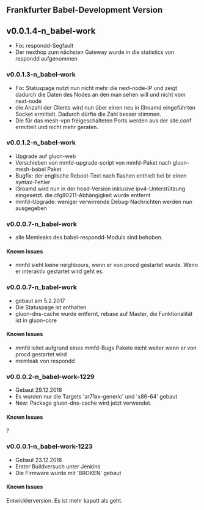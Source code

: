 ## Frankfurter Babel-Development Version 

## v0.0.1.4-n_babel-work
- Fix: respondd-Segfault
- Der nexthop zum nächsten Gateway wurde in die statistics von respondd
  aufgenommen

### v0.0.1.3-n_babel-work
- Fix: Statuspage nutzt nun nicht mehr die next-node-IP und zeigt dadurch die
  Daten des Nodes an den man  sehen will und nicht vom next-node
- die Anzahl der Clients wird nun über einen neu in l3roamd eingeführten Socket
  ermittelt. Dadurch dürfte die Zahl besser stimmen.
- Die für das mesh-vpn freigeschalteten Ports werden aus der site.conf
  ermittelt und nicht mehr geraten.

### v0.0.1.2-n_babel-work
- Upgrade auf gluon-web
- Verschieben von mmfd-upgrade-script von mmfd-Paket nach gluon-mesh-babel
  Paket
- Bugfix: der englische Reboot-Text nach flashen enthielt bei br einen syntax-Fehler
- l3roamd wird nun in der head-Version inklusive ipv4-Unterstützung eingesetzt.
  die cfg80211-Abhängigkeit wurde entfernt
- mmfd-Upgrade: weniger verwirrende Debug-Nachrichten werden nun ausgegeben

### v0.0.0.7-n_babel-work
- alle Memleaks des babel-respondd-Moduls sind behoben.

#### Known issues
- mmfd sieht keine neighbours, wenn er von procd gestartet wurde. Wenn er
  interaktiv gestartet wird geht es.

### v0.0.0.7-n_babel-work
- gebaut am 5.2.2017
- Die Statuspage ist enthalten
- gluon-dns-cache wurde entfernt, rebase auf Master, die Funktionalität ist in
  gluon-core

#### Known Issues
- mmfd leitet aufgrund eines mmfd-Bugs Pakete nicht weiter wenn er von procd
  gestartet wird
- memleak von respondd

### v0.0.0.2-n_babel-work-1229
- Gebaut 29.12.2016
- Es wurden nur die Targets 'ar71xx-generic' und 'x86-64' gebaut
- New: Package gluon-dns-cache wird jetzt verwendet.


#### Known Issues
?

### v0.0.0.1-n_babel-work-1223
- Gebaut 23.12.2016
- Erster Buildversuch unter Jenkins
- Die Firmware wurde mit 'BROKEN' gebaut

#### Known Issues
Entwicklerversion. Es ist mehr kaputt als geht.
